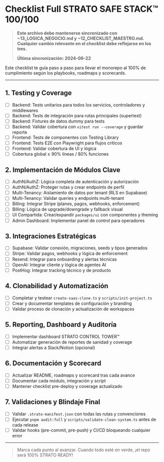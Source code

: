 # Checklist Full STRATO SAFE STACK™ 100/100

> **Este archivo debe mantenerse sincronizado con ~13_LOGICA_NEGOCIO.md y ~12_CHECKLIST_MAESTRO.md. Cualquier cambio relevante en el checklist debe reflejarse en los tres.**
> 
> **Última sincronización: 2024-06-22**

Este checklist te guía paso a paso para llevar el monorepo al 100% de cumplimiento según los playbooks, roadmaps y scorecards.

---

## 1. Testing y Coverage
- [ ] Backend: Tests unitarios para todos los servicios, controladores y middlewares
- [ ] Backend: Tests de integración para rutas principales (supertest)
- [ ] Backend: Fixtures de datos dummy para tests
- [ ] Backend: Validar cobertura con `vitest run --coverage` y guardar reporte
- [ ] Frontend: Tests de componentes con Testing Library
- [ ] Frontend: Tests E2E con Playwright para flujos críticos
- [ ] Frontend: Validar cobertura de UI y lógica
- [ ] Cobertura global ≥ 90% líneas / 80% funciones

## 2. Implementación de Módulos Clave
- [ ] AuthN/AuthZ: Lógica completa de autenticación y autorización
- [ ] AuthN/AuthZ: Proteger rutas y crear endpoints de perfil
- [ ] Multi-Tenancy: Aislamiento de datos por tenant (RLS en Supabase)
- [ ] Multi-Tenancy: Validar queries y endpoints multi-tenant
- [ ] Billing: Integrar Stripe (planes, pagos, webhooks, enforcement)
- [ ] Billing: Lógica de upgrade/downgrade y fallback visual
- [ ] UI Compartida: Crear/expandir `packages/ui` con componentes y theming
- [ ] Admin Dashboard: Implementar panel de control para operadores

## 3. Integraciones Estratégicas
- [ ] Supabase: Validar conexión, migraciones, seeds y tipos generados
- [ ] Stripe: Validar pagos, webhooks y lógica de enforcement
- [ ] Resend: Integrar para onboarding y alertas técnicas
- [ ] OpenAI: Integrar cliente y lógica de agentes AI
- [ ] PostHog: Integrar tracking técnico y de producto

## 4. Clonabilidad y Automatización
- [ ] Completar y testear `create-saas-clone.ts` y `scripts/init-project.ts`
- [ ] Crear y documentar templates de configuración y branding
- [ ] Validar proceso de clonación y actualización de workspaces

## 5. Reporting, Dashboard y Auditoría
- [ ] Implementar dashboard STRATO CONTROL TOWER™
- [ ] Automatizar generación de reportes de sanidad y coverage
- [ ] Integrar alertas a Slack/Notion (opcional)

## 6. Documentación y Scorecard
- [ ] Actualizar README, roadmaps y scorecard tras cada avance
- [ ] Documentar cada módulo, integración y script
- [ ] Mantener checklist pre-deploy y coverage actualizado

## 7. Validaciones y Blindaje Final
- [ ] Validar `.strato-manifest.json` con todas las rutas y convenciones
- [ ] Ejecutar `pnpm audit:full` y `scripts/validate-clean-system.ts` antes de cada release
- [ ] Validar hooks (pre-commit, pre-push) y CI/CD bloqueando cualquier error

---

> Marca cada punto al avanzar. Cuando todo esté en verde, ¡el repo será 100% STRATO READY! 